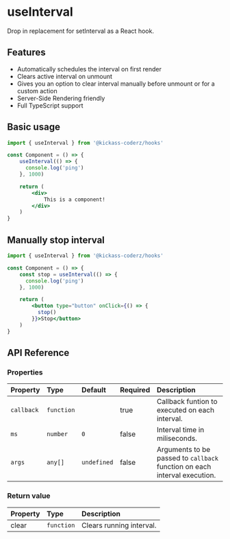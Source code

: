 # useInterval

Drop in replacement for setInterval as a React hook.

## Features

- Automatically schedules the interval on first render
- Clears active interval on unmount
- Gives you an option to clear interval manually before unmount or for a custom action
- Server-Side Rendering friendly
- Full TypeScript support

## Basic usage

```jsx
import { useInterval } from '@kickass-coderz/hooks'

const Component = () => {
    useInterval(() => {
      console.log('ping')
    }, 1000)

    return (
        <div>
            This is a component!
        </div>
    )
}
```

## Manually stop interval

```jsx
import { useInterval } from '@kickass-coderz/hooks'

const Component = () => {
    const stop = useInterval(() => {
      console.log('ping')
    }, 1000)

    return (
        <button type="button" onClick={() => {
          stop()
        }}>Stop</button>
    )
}
```

## API Reference

### Properties

| Property   | Type       | Default     | Required | Description                                                               |
| :--------- | :--------- | :---------- | :------- | :------------------------------------------------------------------------ |
| `callback` | `function` |             | true     | Callback funtion to executed on each interval.                            |
| `ms`       | `number`   | `0`         | false    | Interval time in miliseconds.                                             |
| `args`     | `any[]`    | `undefined` | false    | Arguments to be passed to `callback` function on each interval execution. |

### Return value

| Property | Type       | Description              |
| :------- | :--------- | :----------------------- |
| clear    | `function` | Clears running interval. |
